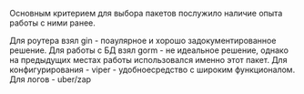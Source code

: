 Основным критерием для выбора пакетов послужило наличие опыта работы с ними ранее.

Для роутера взял gin - поаулярное и хорошо задокументированное решение.
Для работы с БД взял gorm - не идеальное решение, однако на предыдущих местах работы использовался именно этот пакет.
Для конфигурирования - viper - удобноесредство с широким функционалом.
Для логов - uber/zap